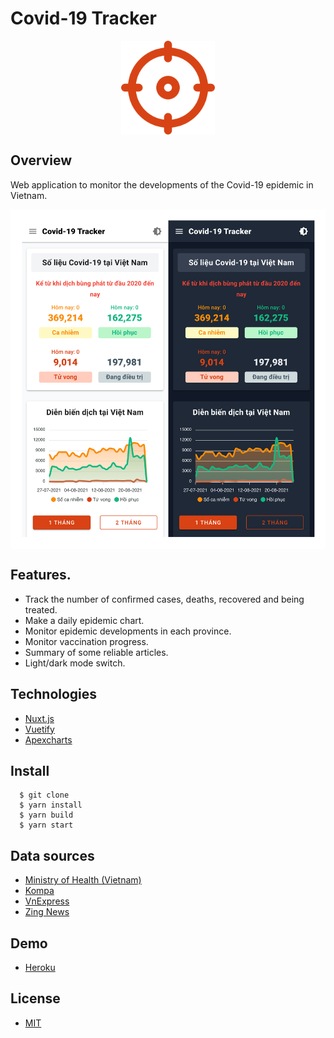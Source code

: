 # Covid-19 Tracker

<p align="center">
  <img src="./docs/logo.png" align="center" width="150px" />
</p>

## Overview

Web application to monitor the developments of the Covid-19 epidemic in Vietnam.

<p align="center">
  <img src="./docs/screenshot.png" align="center" />
</p>

## Features.

- Track the number of confirmed cases, deaths, recovered and being treated.
- Make a daily epidemic chart.
- Monitor epidemic developments in each province.
- Monitor vaccination progress.
- Summary of some reliable articles.
- Light/dark mode switch.

## Technologies

- [Nuxt.js](https://github.com/nuxt/nuxt.js)
- [Vuetify](https://github.com/vuetifyjs/vuetify)
- [Apexcharts](https://github.com/apexcharts/vue-apexcharts)

## Install

```
  $ git clone
  $ yarn install
  $ yarn build
  $ yarn start
```

## Data sources

- [Ministry of Health (Vietnam)](https://moh.gov.vn/)
- [Kompa](https://kompa.ai/)
- [VnExpress](https://vnexpress.net/)
- [Zing News](https://zingnews.vn/)

## Demo

- [Heroku](https://ncov-vn.herokuapp.com/)

## License

- [MIT](./LICENSE)

